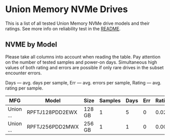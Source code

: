 Union Memory NVMe Drives
========================

This is a list of all tested Union Memory NVMe drive models and their ratings. See more
info on reliability test in the [README](https://github.com/linuxhw/SMART).

NVME by Model
------------

Please take all columns into account when reading the table. Pay attention on the
number of tested samples and power-on days. Simultaneous high values of both rating
and errors are possible if only rare drives in the subset encounter errors.

Days   — avg. days per sample,
Err    — avg. errors per sample,
Rating — avg. rating per sample.

| MFG       | Model              | Size   | Samples | Days  | Err   | Rating |
|-----------|--------------------|--------|---------|-------|-------|--------|
| Union ... | RPFTJ128PDD2EWX    | 128 GB | 1       | 5     | 0     | 0.02   |
| Union ... | RPFTJ256PDD2MWX    | 256 GB | 1       | 1     | 0     | 0.00   |
